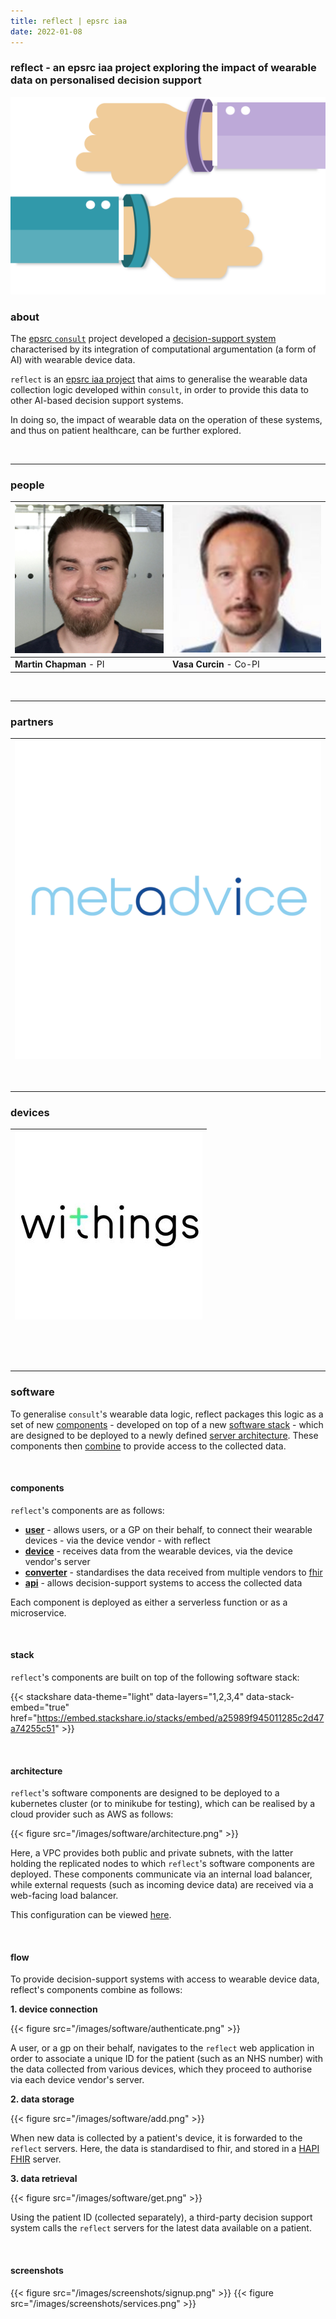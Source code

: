 ```yaml
---
title: reflect | epsrc iaa
date: 2022-01-08
---
```


### reflect - **an epsrc iaa project exploring the impact of wearable data on personalised decision support**

![metadvice](/images/wearable.png "metadvice")

### about

The [epsrc `consult`](https://gow.epsrc.ukri.org/NGBOViewGrant.aspx?GrantRef=EP/P010105/1) project developed a [decision-support system](https://kclhi.org/consult/demo/?a=UGU2YmFxRUQ6dWtlN2JQRXk=) characterised by its integration of computational argumentation (a form of AI) with wearable device data.

`reflect` is an [epsrc iaa project](https://epsrc.ukri.org/innovation/fundingforimpact/impact-acceleration-accounts/) that aims to generalise the wearable data collection logic developed within `consult`, in order to provide this data to other AI-based decision support systems.

In doing so, the impact of wearable data on the operation of these systems, and thus on patient healthcare, can be further explored.

&nbsp;
*** 
### people

| ![martin chapman - pi](/images/people/chapman.jpg "martin chapman - pi") | ![vasa curcin - co-pi](/images/people/curcin.jpg "vasa curcin - co-pi") |
| - | - |
| **Martin Chapman** - PI | **Vasa Curcin** - Co-PI |

&nbsp;
*** 
### partners

|[![metadvice](/images/partners/metadvice.jpg "metadvice")](https://www.metadvice.com/)|
| - |

&nbsp;
*** 
### devices

|[![metadvice](/images/devices/withings.jpg "withings")](https://www.withings.com/uk/en/)|
| - |

&nbsp;

&nbsp;
*** 
### software

To generalise  `consult`'s wearable data logic, reflect packages this logic as a set of new [components](#components) - developed on top of a new [software stack](#stack) - which are designed to be deployed to a newly defined [server architecture](#architecture).
These components then [combine](#flow) to provide access to the collected data.  

&nbsp;

#### components

`reflect`'s components are as follows:

- [**user**](https://gitlab.com/kclreflect/user) - allows users, or a GP on their behalf, to connect their wearable devices - via the device vendor - with reflect
- [**device**](https://gitlab.com/kclreflect/device) - receives data from the wearable devices, via the device vendor's server
- [**converter**](https://gitlab.com/kclreflect/converter) - standardises the data received from multiple vendors to [fhir]()
- [**api**](https://gitlab.com/kclreflect/api) - allows decision-support systems to access the collected data

Each component is deployed as either a serverless function or as a microservice.

&nbsp;

#### stack

`reflect`'s components are built on top of the following software stack:

{{< stackshare data-theme="light" data-layers="1,2,3,4" data-stack-embed="true" href="https://embed.stackshare.io/stacks/embed/a25989f945011285c2d47a74255c51" >}}

&nbsp; 

#### architecture

`reflect`'s software components are designed to be deployed to a kubernetes cluster (or to minikube for testing), which can be realised by a cloud provider such as AWS as follows:

{{< figure src="/images/software/architecture.png" >}}

Here, a VPC provides both public and private subnets, with the latter holding the replicated nodes to which `reflect`'s software components are deployed.
These components communicate via an internal load balancer, while external requests (such as incoming device data) are received via a web-facing load balancer.

This configuration can be viewed [here](https://gitlab.com/kclreflect/config).

&nbsp; 

#### flow

To provide decision-support systems with access to wearable device data, reflect's components combine as follows:

**1. device connection**

{{< figure src="/images/software/authenticate.png" >}}

A user, or a gp on their behalf, navigates to the `reflect` web application in order to associate a unique ID for the patient (such as an NHS number) with the data collected from various devices, which they proceed to authorise via each device vendor's server.

**2. data storage**

{{< figure src="/images/software/add.png" >}}

When new data is collected by a patient's device, it is forwarded to the `reflect` servers. Here, the data is standardised to fhir, and stored in a [HAPI FHIR]() server.

**3. data retrieval**

{{< figure src="/images/software/get.png" >}}

Using the patient ID (collected separately), a third-party decision support system calls the `reflect` servers for the latest data available on a patient.

&nbsp;

#### screenshots

{{< figure src="/images/screenshots/signup.png" >}}
{{< figure src="/images/screenshots/services.png" >}}
